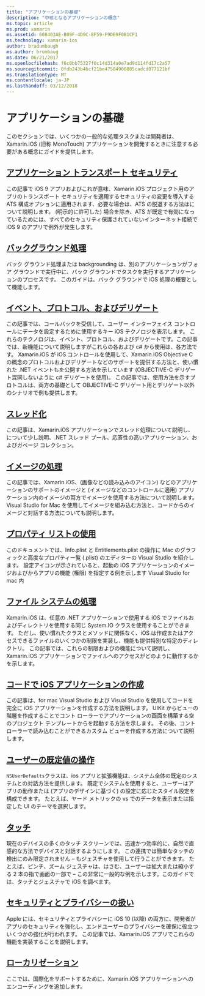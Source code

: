 ```yaml
---
title: "アプリケーションの基礎"
description: "中核となるアプリケーションの概念"
ms.topic: article
ms.prod: xamarin
ms.assetid: 608403AE-B09F-4D9C-8F59-F9DE9F0B1CF1
ms.technology: xamarin-ios
author: bradumbaugh
ms.author: brumbaug
ms.date: 06/21/2017
ms.openlocfilehash: f6c0bb75327f0c14d314a0e7ad9d114fd17c2a57
ms.sourcegitcommit: 0fdb243b46cf21be47584900805cadcd077121bf
ms.translationtype: MT
ms.contentlocale: ja-JP
ms.lasthandoff: 03/12/2018
---
```

# <a name="application-fundamentals"></a>アプリケーションの基礎

このセクションでは、いくつかの一般的な処理タスクまたは開発者は、Xamarin.iOS (旧称 MonoTouch) アプリケーションを開発するときに注意する必要がある概念にガイドを提供します。

## <a name="app-transport-securityiosapp-fundamentalsatsmd"></a>[アプリケーション トランスポート セキュリティ](~/ios/app-fundamentals/ats.md)

この記事で iOS 9 アプリおよびこれが意味、Xamarin.iOS プロジェクト用のアプリのトランスポート セキュリティを適用するセキュリティの変更を導入する ATS 構成オプションに適用されます、必要な場合は、ATS の脱退する方法はについて説明します。 (明示的に許可した) 場合を除き、ATS が既定で有効になっているためには、すべてのセキュリティ保護されていないインターネット接続で iOS 9 のアプリで例外が発生します。


## <a name="backgroundingiosapp-fundamentalsbackgroundingindexmd"></a>[バックグラウンド処理](~/ios/app-fundamentals/backgrounding/index.md)

バック グラウンド処理または backgrounding は、別のアプリケーションがフォア グラウンドで実行中に、バック グラウンドでタスクを実行するアプリケーションのプロセスです。 このガイドは、バック グラウンドで iOS 処理の概要として機能します。


## <a name="events-protocols-and-delegatesiosapp-fundamentalsdelegates-protocols-and-eventsmd"></a>[イベント、プロトコル、およびデリゲート](~/ios/app-fundamentals/delegates-protocols-and-events.md)

この記事では、コールバックを受信して、ユーザー インターフェイス コントロールにデータを設定するために使用するキー iOS テクノロジを表示します。 これらのテクノロジは、イベント、プロトコル、およびデリゲートです。この記事では、新機能について説明しますがこれらの各および c# から使用は、各方法です。 Xamarin.iOS が iOS コントロールを使用して、Xamarin.iOS Objective C の概念のプロトコルおよびデリゲートなどのサポートを提供する方法と、使い慣れた .NET イベントもを公開する方法を示しています (OBJECTIVE-C デリゲート混同しないように c# デリゲートを使用)。 この記事では、使用方法を示すプロトコルは、両方の基礎として OBJECTIVE-C デリゲート用とデリゲート以外のシナリオで例も提供します。

## <a name="threadingiosapp-fundamentalsthreadingmd"></a>[スレッド化](~/ios/app-fundamentals/threading.md)

この記事は、Xamarin.iOS アプリケーションでスレッド処理について説明し、について少し説明、.NET スレッド プール、応答性の高いアプリケーション、およびガベージ コレクション。&nbsp;

## <a name="working-with-imagesiosapp-fundamentalsimages-iconsindexmd"></a>[イメージの処理](~/ios/app-fundamentals/images-icons/index.md)

この記事では、Xamarin.iOS、(画像などの読み込みのアイコン) などのアプリケーションのサポートのイメージと (イメージなどのコントロールに適用) アプリケーション内のイメージの両方でイメージを使用する方法について説明します。 Visual Studio for Mac を使用してイメージを組み込む方法と、コードからのイメージと対話する方法についても説明します。

## <a name="working-with-property-listsiosapp-fundamentalsindexmd"></a>[プロパティ リストの使用](~/ios/app-fundamentals/index.md)

このドキュメントでは、Info.plist と Entitlements.plist の操作に Mac のグラフィックと高度なプロパティ一覧 (.plist) のエディターの Visual Studio を紹介します。 設定アイコンが示されていると、起動の iOS アプリケーションのイメージおよびからアプリの機能 (権限) を指定する例を示します Visual Studio for mac 内

## <a name="working-with-the-file-systemiosapp-fundamentalsfile-systemmd"></a>[ファイル システムの処理](~/ios/app-fundamentals/file-system.md)

Xamarin.iOS は、任意の .NET アプリケーションで使用する iOS でファイルおよびディレクトリを使用する同じ System.IO クラスを使用することができます。 ただし、使い慣れたクラスとメソッドに関係なく、iOS は作成またはアクセスできるファイルのいくつかの制限を実装し、機能も提供特別な特定のディレクトリ。 この記事では、これらの制限およびの機能について説明し、Xamarin.iOS アプリケーションでファイルへのアクセスがどのように動作するかを示します。

## <a name="creating-ios-applications-in-codeiosapp-fundamentalsios-code-onlymd"></a>[コードで iOS アプリケーションの作成](~/ios/app-fundamentals/ios-code-only.md)

この記事は、for mac Visual Studio および Visual Studio を使用してコードを完全に iOS アプリケーションを作成する方法を説明します。 UIKit からビューの階層を作成することでコント ローラーでアプリケーションの画面を構築する空のプロジェクト テンプレートからを起動する方法を示します。 その後、コント ローラーで読み込むことができるカスタム ビューを作成する方法について説明します。

## <a name="working-with-user-defaultsiosapp-fundamentalsuser-defaultsmd"></a>[ユーザーの既定値の操作](~/ios/app-fundamentals/user-defaults.md)

`NSUserDefaults`クラスは、ios アプリと拡張機能は、システム全体の既定のシステムとの対話方法を提供します。 既定でシステムを使用すると、ユーザーはアプリの動作または (アプリのデザインに基づく) の設定に応じたスタイル設定を構成できます。 たとえば、ヤード メトリックの vs でのデータを表示または指定した UI のテーマを選択します。

## <a name="touchiosapp-fundamentalstouchindexmd"></a>[タッチ](~/ios/app-fundamentals/touch/index.md)

現在のデバイスの多くのタッチ スクリーンでは、迅速かつ効率的に、自然で直感的な方法でデバイスと対話するようにします。 この連携では簡単なタッチの検出にのみ限定されません – もジェスチャを使用して行うことができます。 たとえば、ピンチ、ズーム ジェスチャは、はさむ、ユーザーは拡大または縮小する 2 本の指で画面の一部で – この非常に一般的な例を示します。このガイドでは、タッチとジェスチャで iOS を調べます。

## <a name="working-with-security-and-privacyiosapp-fundamentalssecurity-privacymd"></a>[セキュリティとプライバシーの扱い](~/ios/app-fundamentals/security-privacy.md)

Apple には、セキュリティとプライバシーに iOS 10 (以降) の両方に、開発者がアプリのセキュリティを強化し、エンドユーザーのプライバシーを確保に役立ついくつかの強化が行われます。 この記事では、Xamarin.iOS アプリでこれらの機能を実装することを説明します。

##  <a name="localizationiosapp-fundamentalslocalizationindexmd"></a>[ローカリゼーション](~/ios/app-fundamentals/localization/index.md)

ここでは、国際化をサポートするために、Xamarin.iOS アプリケーションへのエンコーディングを追加します。